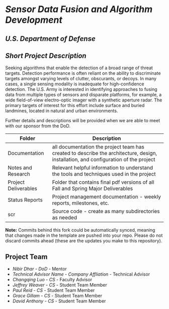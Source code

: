 # *Sensor Data Fusion and Algorithm Development*
## *U.S. Department of Defense*
## *Short Project Description*
Seeking algorithms that enable the detection of a broad range of threat targets. Detection performance is often reliant on the ability to discriminate targets amongst varying levels of clutter, obscurants, or decoys. In many cases, a single sensing modality is inadequate for high-confidence detection. The U.S. Army is interested in identifying approaches to fusing data from multiple types of sensors and disparate platforms, for example, a wide field-of-view electro-optic imager with a synthetic aperture radar. The primary targets of interest for this effort include surface and buried landmines, located in natural and urban environments.

Further details and descriptions will be provided when we are able to meet with our sponsor from the DoD. 

| Folder | Description |
|---|---|
| Documentation |  all documentation the project team has created to describe the architecture, design, installation, and configuration of the project |
| Notes and Research | Relevant helpful information to understand the tools and techniques used in the project |
| Project Deliverables | Folder that contains final pdf versions of all Fall and Spring Major Deliverables |
| Status Reports | Project management documentation - weekly reports, milestones, etc. |
| scr | Source code - create as many subdirectories as needed |

**Note:** Commits behind this fork could be automatically synced, meaning that changes made in the template are pushed into your repo. Please do not discard commits ahead (these are the updates you make to this repository).

## Project Team
- *Nibir Dhar*  - *DoD* - Mentor
- *Technical Advisor Name* - *Company Affliation* - Technical Advisor
- *Changqing Luo* - *CS* - Faculty Advisor
- *Jeffrey Weaver* - *CS* - Student Team Member
- *Paul Reid* - *CS* - Student Team Member
- *Grace Gillam* - *CS* - Student Team Member
- *David Anthony* - *CS* - Student Team Member
